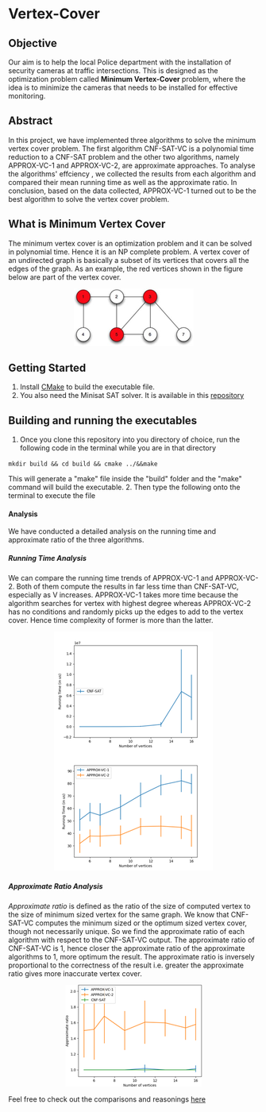 # Vertex-Cover
## Objective
Our aim is to help the local Police department with the installation of security cameras at traffic intersections. This is designed as the optimization problem called **Minimum Vertex-Cover** problem, where the idea is to minimize the cameras that needs to be installed for effective monitoring.
## Abstract
In this project, we have implemented three algorithms to solve the minimum vertex cover problem. The first algorithm CNF-SAT-VC is a polynomial time reduction to a CNF-SAT problem and the other two algorithms, namely APPROX-VC-1 and APPROX-VC-2, are approximate approaches. To analyse the algorithms' effciency , we collected the results from each algorithm and compared their mean running time as well as the approximate ratio. In conclusion, based on the data collected, APPROX-VC-1 turned out to be the best algorithm to solve the vertex cover problem.
## What is Minimum Vertex Cover
The minimum vertex cover is an optimization problem and it can be solved in polynomial time. Hence it is an NP complete problem. A vertex cover of an undirected graph is basically a subset of its vertices that covers all the edges of the graph. As an example, the red vertices shown in the figure below are part of the vertex cover.

<p align="center">
<img src="https://github.com/nmariya/Vertex-Cover/blob/master/images/minimumvertexcover.png">
</p>


## Getting Started
1. Install [CMake](https://cmake.org/download/) to build the executable file. 
2. You also need the Minisat SAT solver. It is available in this [repository](https://github.com/agurfinkel/minisat)

## Building and running the executables
1. Once you clone this repository into you directory of choice, run the following code in the terminal while you are in that directory

`mkdir build && cd build && cmake ../&&make`

This will generate a "make" file inside the "build" folder and the "make" command will build the executable.
2. Then type the following onto the terminal to execute the file

#### Analysis
We have conducted a detailed analysis on the running time and approximate ratio of the three algorithms.
##### Running Time Analysis
We can compare the running time trends of APPROX-VC-1 and APPROX-VC-2. Both of them compute the results in far less time than CNF-SAT-VC, especially as V increases. APPROX-VC-1 takes more time because the algorithm searches for vertex with highest degree whereas APPROX-VC-2 has no conditions and randomly picks up the edges to add to the vertex cover. Hence time complexity of former is more than the latter.
<p align="center">
<img src="https://github.com/nmariya/Vertex-Cover/blob/master/images/RunningTimeAnalysisSetS2.png">
</p>


##### Approximate Ratio Analysis
*Approximate ratio* is defined as the ratio of the size of computed vertex to the size of minimum sized vertex for the same graph. We know that CNF-SAT-VC computes the minimum sized or the optimum sized vertex cover, though not necessarily unique. So we find the approximate ratio of each algorithm with respect to the CNF-SAT-VC output. The approximate ratio of CNF-SAT-VC is 1, hence closer the approximate ratio of the approximate algorithms to 1, more optimum the result. The approximate ratio is inversely proportional to the correctness of the result i.e. greater the approximate ratio gives more inaccurate vertex cover.
<p align="center">
<img src="https://github.com/nmariya/Vertex-Cover/blob/master/images/ApproximateRatioAnalysisSetS2.png">
</p>


Feel free to check out the comparisons and reasonings [here](https://github.com/nmariya/Vertex-Cover/blob/master/report.pdf)

